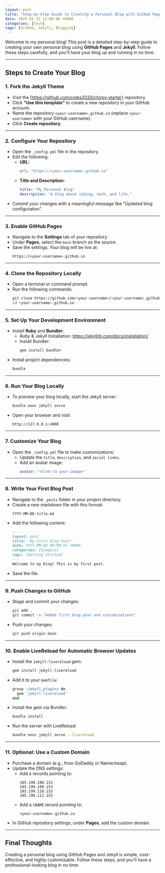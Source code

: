 ```yaml
---
layout: post
title: "Step-by-Step Guide to Creating a Personal Blog with GitHub Pages and Jekyll"
date: 2025-01-15 12:00:00 +0000
categories: [Tech]
tags: [GitHub, Jekyll, Blogging]
---
```


Welcome to my personal blog! This post is a detailed step-by-step guide to creating your own personal blog using **GitHub Pages** and **Jekyll**. Follow these steps carefully, and you'll have your blog up and running in no time.

---

## Steps to Create Your Blog

### **1. Fork the Jekyll Theme**
- Visit the [https://github.com/cotes2020/chirpy-starter] repository.
- Click **"Use this template"** to create a new repository in your GitHub account.
- Name the repository `<your-username>.github.io` (replace `<your-username>` with your GitHub username).
- Click **Create repository**.

---

### **2. Configure Your Repository**
- Open the `_config.yml` file in the repository.
- Edit the following:
  - **URL:**
    ```yaml
    url: "https://<your-username>.github.io"
    ```
  - **Title and Description:**
    ```yaml
    title: "My Personal Blog"
    description: "A blog about coding, tech, and life."
    ```
- Commit your changes with a meaningful message like "Updated blog configuration".

---

### **3. Enable GitHub Pages**
- Navigate to the **Settings** tab of your repository.
- Under **Pages**, select the `main` branch as the source.
- Save the settings. Your blog will be live at:
  ```
  https://<your-username>.github.io
  ```

---

### **4. Clone the Repository Locally**
- Open a terminal or command prompt.
- Run the following commands:
  ```bash
  git clone https://github.com/<your-username>/<your-username>.github.io.git
  cd <your-username>.github.io
  ```

---

### **5. Set Up Your Development Environment**
- Install **Ruby** and **Bundler**:
  - Ruby & Jekyll Installation: https://jekyllrb.com/docs/installation/
  - Install Bundler:
    ```bash
    gem install bundler
    ```
- Install project dependencies:
  ```bash
  bundle 
  ```

---

### **6. Run Your Blog Locally**
- To preview your blog locally, start the Jekyll server:
  ```bash
  bundle exec jekyll serve
  ```
- Open your browser and visit:
  ```
  http://127.0.0.1:4000
  ```

---

### **7. Customize Your Blog**
- Open the `_config.yml` file to make customizations:
  - Update the `title`, `description`, and `social links`.
  - Add an avatar image:
    ```yaml
    avatar: "<link-to-your-image>"
    ```

---

### **8. Write Your First Blog Post**
- Navigate to the `_posts` folder in your project directory.
- Create a new markdown file with this format:
  ```
  YYYY-MM-DD-title.md
  ```
- Add the following content:
  ```markdown
  ---
  layout: post
  title: "My First Blog Post"
  date: YYYY-MM-DD HH:MM:SS +0000
  categories: [Example]
  tags: [Getting Started]
  ---
  Welcome to my blog! This is my first post.
  ```
- Save the file.

---

### **9. Push Changes to GitHub**
- Stage and commit your changes:
  ```bash
  git add .
  git commit -m "Added first blog post and customizations"
  ```
- Push your changes:
  ```bash
  git push origin main
  ```

---

### **10. Enable LiveReload for Automatic Browser Updates**
- Install the `jekyll-livereload` gem:
  ```bash
  gem install jekyll-livereload
  ```
- Add it to your `Gemfile`:
  ```ruby
  group :jekyll_plugins do
    gem 'jekyll-livereload'
  end
  ```
- Install the gem via Bundler:
  ```bash
  bundle install
  ```
- Run the server with LiveReload:
  ```bash
  bundle exec jekyll serve --livereload
  ```

---

### **11. Optional: Use a Custom Domain**
- Purchase a domain (e.g., from GoDaddy or Namecheap).
- Update the DNS settings:
  - Add `A` records pointing to:
    ```
    185.199.108.153
    185.199.109.153
    185.199.110.153
    185.199.111.153
    ```
  - Add a `CNAME` record pointing to:
    ```
    <your-username>.github.io
    ```
- In GitHub repository settings, under **Pages**, add the custom domain.

---

## Final Thoughts

Creating a personal blog using GitHub Pages and Jekyll is simple, cost-effective, and highly customizable. Follow these steps, and you’ll have a professional-looking blog in no time.

